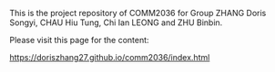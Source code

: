This is the project repository of COMM2036 for Group ZHANG Doris Songyi, CHAU Hiu Tung, Chi Ian LEONG and ZHU Binbin.

Please visit this page for the content: 

https://doriszhang27.github.io/comm2036/index.html
